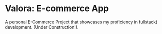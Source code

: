 # Valora: E-commerce App

A personal E-Commerce Project that showcases my proficiency in fullstack) development. (Under Construction!).
